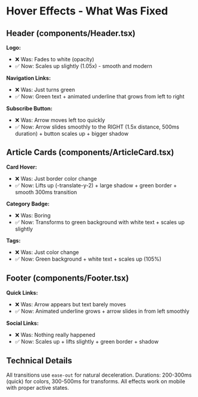# Hover Effects - What Was Fixed

## Header (components/Header.tsx)

**Logo:**
- ❌ Was: Fades to white (opacity)
- ✅ Now: Scales up slightly (1.05x) - smooth and modern

**Navigation Links:**
- ❌ Was: Just turns green
- ✅ Now: Green text + animated underline that grows from left to right

**Subscribe Button:**
- ❌ Was: Arrow moves left too quickly
- ✅ Now: Arrow slides smoothly to the RIGHT (1.5x distance, 500ms duration) + button scales up + bigger shadow

## Article Cards (components/ArticleCard.tsx)

**Card Hover:**
- ❌ Was: Just border color change
- ✅ Now: Lifts up (-translate-y-2) + large shadow + green border + smooth 300ms transition

**Category Badge:**
- ❌ Was: Boring
- ✅ Now: Transforms to green background with white text + scales up slightly

**Tags:**
- ❌ Was: Just color change
- ✅ Now: Green background + white text + scales up (105%)

## Footer (components/Footer.tsx)

**Quick Links:**
- ❌ Was: Arrow appears but text barely moves
- ✅ Now: Animated underline grows + arrow slides in from left smoothly

**Social Links:**
- ❌ Was: Nothing really happened
- ✅ Now: Scales up + lifts slightly + green border + shadow

## Technical Details

All transitions use `ease-out` for natural deceleration.
Durations: 200-300ms (quick) for colors, 300-500ms for transforms.
All effects work on mobile with proper active states.

